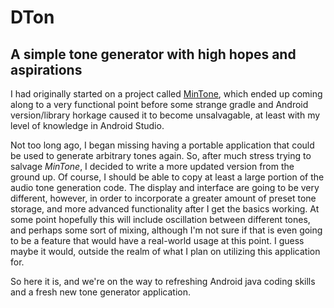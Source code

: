 # DTon

## A simple tone generator with high hopes and aspirations

I had originally started on a project called [MinTone](https://github.com/dgets/MinTone), which ended up coming along to a very functional point before some strange gradle and Android version/library horkage caused it to become unsalvagable, at least with my level of knowledge in Android Studio.

Not too long ago, I began missing having a portable application that could be used to generate arbitrary tones again.  So, after much stress trying to salvage _MinTone_, I decided to write a more updated version from the ground up.  Of course, I should be able to copy at least a large portion of the audio tone generation code.  The display and interface are going to be very different, however, in order to incorporate a greater amount of preset tone storage, and more advanced functionality after I get the basics working.  At some point hopefully this will include oscillation between different tones, and perhaps some sort of mixing, although I'm not sure if that is even going to be a feature that would have a real-world usage at this point.  I guess maybe it would, outside the realm of what I plan on utilizing this application for.

So here it is, and we're on the way to refreshing Android java coding skills and a fresh new tone generator application.